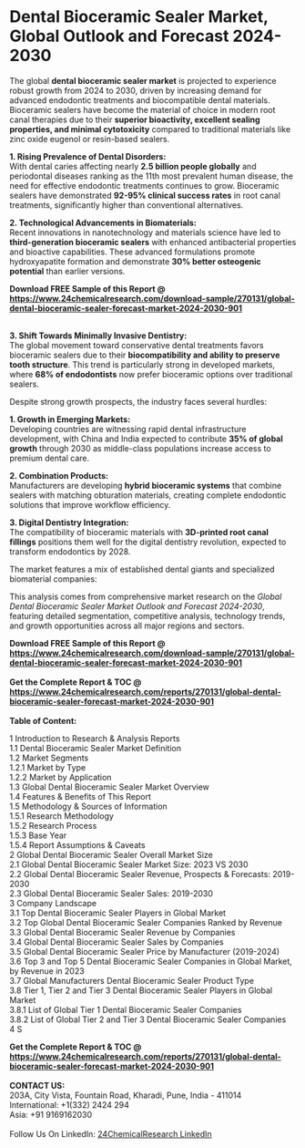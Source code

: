 <h1>Dental Bioceramic Sealer Market, Global Outlook and Forecast 2024-2030</h1><p>The global <strong>dental bioceramic sealer market</strong> is projected to experience robust growth from 2024 to 2030, driven by increasing demand for advanced endodontic treatments and biocompatible dental materials. Bioceramic sealers have become the material of choice in modern root canal therapies due to their <strong>superior bioactivity, excellent sealing properties, and minimal cytotoxicity</strong> compared to traditional materials like zinc oxide eugenol or resin-based sealers.</p><p><strong>1. Rising Prevalence of Dental Disorders:</strong><br>
With dental caries affecting nearly <strong>2.5 billion people globally</strong> and periodontal diseases ranking as the 11th most prevalent human disease, the need for effective endodontic treatments continues to grow. Bioceramic sealers have demonstrated <strong>92-95% clinical success rates</strong> in root canal treatments, significantly higher than conventional alternatives.</p><p><strong>2. Technological Advancements in Biomaterials:</strong><br>
Recent innovations in nanotechnology and materials science have led to <strong>third-generation bioceramic sealers</strong> with enhanced antibacterial properties and bioactive capabilities. These advanced formulations promote hydroxyapatite formation and demonstrate <strong>30% better osteogenic potential</strong> than earlier versions.</p><div><b>Download FREE Sample of this Report @ 
            <a href="https://www.24chemicalresearch.com/download-sample/270131/global-dental-bioceramic-sealer-forecast-market-2024-2030-901">
            https://www.24chemicalresearch.com/download-sample/270131/global-dental-bioceramic-sealer-forecast-market-2024-2030-901</a></b></div><br><p><strong>3. Shift Towards Minimally Invasive Dentistry:</strong><br>
The global movement toward conservative dental treatments favors bioceramic sealers due to their <strong>biocompatibility and ability to preserve tooth structure</strong>. This trend is particularly strong in developed markets, where <strong>68% of endodontists</strong> now prefer bioceramic options over traditional sealers.</p><p>Despite strong growth prospects, the industry faces several hurdles:</p><p><strong>1. Growth in Emerging Markets:</strong><br>
Developing countries are witnessing rapid dental infrastructure development, with China and India expected to contribute <strong>35% of global growth</strong> through 2030 as middle-class populations increase access to premium dental care.</p><p><strong>2. Combination Products:</strong><br>
Manufacturers are developing <strong>hybrid bioceramic systems</strong> that combine sealers with matching obturation materials, creating complete endodontic solutions that improve workflow efficiency.</p><p><strong>3. Digital Dentistry Integration:</strong><br>
The compatibility of bioceramic materials with <strong>3D-printed root canal fillings</strong> positions them well for the digital dentistry revolution, expected to transform endodontics by 2028.</p><p>The market features a mix of established dental giants and specialized biomaterial companies:</p><p>This analysis comes from comprehensive market research on the <em>Global Dental Bioceramic Sealer Market Outlook and Forecast 2024-2030</em>, featuring detailed segmentation, competitive analysis, technology trends, and growth opportunities across all major regions and sectors.</p><div><b>Download FREE Sample of this Report @ 
            <a href="https://www.24chemicalresearch.com/download-sample/270131/global-dental-bioceramic-sealer-forecast-market-2024-2030-901">
            https://www.24chemicalresearch.com/download-sample/270131/global-dental-bioceramic-sealer-forecast-market-2024-2030-901</a></b></div><br><div><b>Get the Complete Report & TOC @ 
            <a href="https://www.24chemicalresearch.com/reports/270131/global-dental-bioceramic-sealer-forecast-market-2024-2030-901">
            https://www.24chemicalresearch.com/reports/270131/global-dental-bioceramic-sealer-forecast-market-2024-2030-901</a></b></div><br>
            <b>Table of Content:</b><p>1 Introduction to Research & Analysis Reports<br />
    1.1 Dental Bioceramic Sealer Market Definition<br />
    1.2 Market Segments<br />
        1.2.1 Market by Type<br />
        1.2.2 Market by Application<br />
    1.3 Global Dental Bioceramic Sealer Market Overview<br />
    1.4 Features & Benefits of This Report<br />
    1.5 Methodology & Sources of Information<br />
        1.5.1 Research Methodology<br />
        1.5.2 Research Process<br />
        1.5.3 Base Year<br />
        1.5.4 Report Assumptions & Caveats<br />
2 Global Dental Bioceramic Sealer Overall Market Size<br />
    2.1 Global Dental Bioceramic Sealer Market Size: 2023 VS 2030<br />
    2.2 Global Dental Bioceramic Sealer Revenue, Prospects & Forecasts: 2019-2030<br />
    2.3 Global Dental Bioceramic Sealer Sales: 2019-2030<br />
3 Company Landscape<br />
    3.1 Top Dental Bioceramic Sealer Players in Global Market<br />
    3.2 Top Global Dental Bioceramic Sealer Companies Ranked by Revenue<br />
    3.3 Global Dental Bioceramic Sealer Revenue by Companies<br />
    3.4 Global Dental Bioceramic Sealer Sales by Companies<br />
    3.5 Global Dental Bioceramic Sealer Price by Manufacturer (2019-2024)<br />
    3.6 Top 3 and Top 5 Dental Bioceramic Sealer Companies in Global Market, by Revenue in 2023<br />
    3.7 Global Manufacturers Dental Bioceramic Sealer Product Type<br />
    3.8 Tier 1, Tier 2 and Tier 3 Dental Bioceramic Sealer Players in Global Market<br />
        3.8.1 List of Global Tier 1 Dental Bioceramic Sealer Companies<br />
        3.8.2 List of Global Tier 2 and Tier 3 Dental Bioceramic Sealer Companies<br />
4 S</p><div><b>Get the Complete Report & TOC @ 
            <a href="https://www.24chemicalresearch.com/reports/270131/global-dental-bioceramic-sealer-forecast-market-2024-2030-901">
            https://www.24chemicalresearch.com/reports/270131/global-dental-bioceramic-sealer-forecast-market-2024-2030-901</a></b></div><br><b>CONTACT US:</b><br>
            203A, City Vista, Fountain Road, Kharadi, Pune, India - 411014<br>
            International: +1(332) 2424 294<br>
            Asia: +91 9169162030 <br><br>
            Follow Us On LinkedIn: <a href="https://www.linkedin.com/company/24chemicalresearch/">24ChemicalResearch LinkedIn</a>